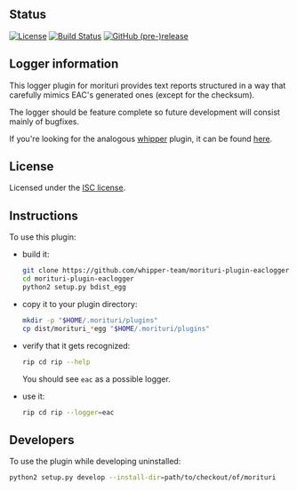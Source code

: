 ## Status

[![License](https://img.shields.io/github/license/whipper-team/morituri-plugin-eaclogger.svg)](https://github.com/whipper-team/morituri-plugin-eaclogger/blob/master/LICENSE)
[![Build Status](https://travis-ci.com/whipper-team/morituri-plugin-eaclogger.svg?branch=master)](https://travis-ci.com/whipper-team/morituri-plugin-eaclogger)
[![GitHub (pre-)release](https://img.shields.io/github/release/whipper-team/morituri-plugin-eaclogger/all.svg)](https://github.com/whipper-team/morituri-plugin-eaclogger/releases/latest)

## Logger information

This logger plugin for morituri provides text reports structured in a way that
carefully mimics EAC's generated ones (except for the checksum).

The logger should be feature complete so future development will consist
mainly of bugfixes.

If you're looking for the analogous [whipper](https://github.com/whipper-team/whipper) plugin,
it can be found [here](https://github.com/whipper-team/whipper-plugin-eaclogger).

## License

Licensed under the [ISC license](https://github.com/whipper-team/morituri-plugin-eaclogger/blob/master/LICENSE).

## Instructions

To use this plugin:

* build it:

    ```bash
    git clone https://github.com/whipper-team/morituri-plugin-eaclogger.git
    cd morituri-plugin-eaclogger
    python2 setup.py bdist_egg
    ```

* copy it to your plugin directory:

    ```bash
    mkdir -p "$HOME/.morituri/plugins"
    cp dist/morituri_*egg "$HOME/.morituri/plugins"
    ```

* verify that it gets recognized:

    ```bash
    rip cd rip --help
    ```

  You should see `eac` as a possible logger.

* use it:

    ```bash
    rip cd rip --logger=eac
    ```

## Developers

To use the plugin while developing uninstalled:

```bash
python2 setup.py develop --install-dir=path/to/checkout/of/morituri
```

